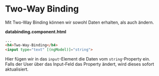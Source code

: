 # Two-Way Binding

Mit Two-Way Binding können wir sowohl Daten erhalten, als auch ändern.

<path>**databinding.component.html**</path>

````HTML
...
<h4>Two-Way-Binding</h4>
<input type="text" [(ngModel)]="string">
````

Hier fügen wir in das `input`-Element die Daten vom `string`-Property ein. Falls der User über das Input-Feld das Property ändert, wird dieses sofort aktualisiert.